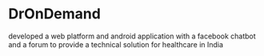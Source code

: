 # DrOnDemand
developed a web platform and android application with a facebook chatbot and a forum to provide a technical solution for healthcare in India
